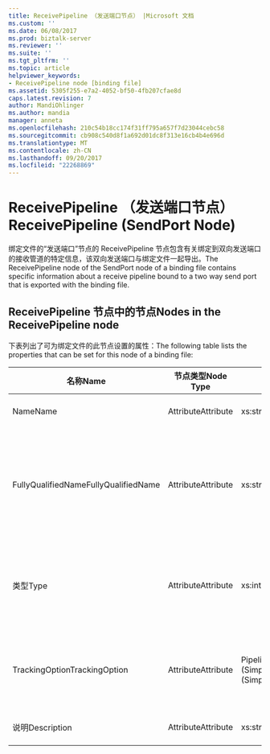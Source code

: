 ```yaml
---
title: ReceivePipeline （发送端口节点） |Microsoft 文档
ms.custom: ''
ms.date: 06/08/2017
ms.prod: biztalk-server
ms.reviewer: ''
ms.suite: ''
ms.tgt_pltfrm: ''
ms.topic: article
helpviewer_keywords:
- ReceivePipeline node [binding file]
ms.assetid: 5305f255-e7a2-4052-bf50-4fb207cfae8d
caps.latest.revision: 7
author: MandiOhlinger
ms.author: mandia
manager: anneta
ms.openlocfilehash: 210c54b18cc174f31ff795a657f7d23044cebc58
ms.sourcegitcommit: cb908c540d8f1a692d01dc8f313e16cb4b4e696d
ms.translationtype: MT
ms.contentlocale: zh-CN
ms.lasthandoff: 09/20/2017
ms.locfileid: "22268869"
---
```

# <a name="receivepipeline-sendport-node"></a><span data-ttu-id="5eae8-102">ReceivePipeline （发送端口节点）</span><span class="sxs-lookup"><span data-stu-id="5eae8-102">ReceivePipeline (SendPort Node)</span></span>
<span data-ttu-id="5eae8-103">绑定文件的“发送端口”节点的 ReceivePipeline 节点包含有关绑定到双向发送端口的接收管道的特定信息，该双向发送端口与绑定文件一起导出。</span><span class="sxs-lookup"><span data-stu-id="5eae8-103">The ReceivePipeline node of the SendPort node of a binding file contains specific information about a receive pipeline bound to a two way send port that is exported with the binding file.</span></span>  
  
## <a name="nodes-in-the-receivepipeline-node"></a><span data-ttu-id="5eae8-104">ReceivePipeline 节点中的节点</span><span class="sxs-lookup"><span data-stu-id="5eae8-104">Nodes in the ReceivePipeline node</span></span>  
 <span data-ttu-id="5eae8-105">下表列出了可为绑定文件的此节点设置的属性：</span><span class="sxs-lookup"><span data-stu-id="5eae8-105">The following table lists the properties that can be set for this node of a binding file:</span></span>  
  
|<span data-ttu-id="5eae8-106">**名称**</span><span class="sxs-lookup"><span data-stu-id="5eae8-106">**Name**</span></span>|<span data-ttu-id="5eae8-107">**节点类型**</span><span class="sxs-lookup"><span data-stu-id="5eae8-107">**Node Type**</span></span>|<span data-ttu-id="5eae8-108">**数据类型**</span><span class="sxs-lookup"><span data-stu-id="5eae8-108">**Data Type**</span></span>|<span data-ttu-id="5eae8-109">**Description**</span><span class="sxs-lookup"><span data-stu-id="5eae8-109">**Description**</span></span>|<span data-ttu-id="5eae8-110">**限制**</span><span class="sxs-lookup"><span data-stu-id="5eae8-110">**Restrictions**</span></span>|<span data-ttu-id="5eae8-111">**注释**</span><span class="sxs-lookup"><span data-stu-id="5eae8-111">**Comments**</span></span>|  
|--------------|-------------------|-------------------|---------------------|----------------------|------------------|  
|<span data-ttu-id="5eae8-112">Name</span><span class="sxs-lookup"><span data-stu-id="5eae8-112">Name</span></span>|<span data-ttu-id="5eae8-113">Attribute</span><span class="sxs-lookup"><span data-stu-id="5eae8-113">Attribute</span></span>|<span data-ttu-id="5eae8-114">xs:string</span><span class="sxs-lookup"><span data-stu-id="5eae8-114">xs:string</span></span>|<span data-ttu-id="5eae8-115">指定发送管道的名称。</span><span class="sxs-lookup"><span data-stu-id="5eae8-115">Specifies the name of the send pipeline.</span></span>|<span data-ttu-id="5eae8-116">可选</span><span class="sxs-lookup"><span data-stu-id="5eae8-116">Not required</span></span>|<span data-ttu-id="5eae8-117">默认值：空</span><span class="sxs-lookup"><span data-stu-id="5eae8-117">Default value: empty</span></span>|  
|<span data-ttu-id="5eae8-118">FullyQualifiedName</span><span class="sxs-lookup"><span data-stu-id="5eae8-118">FullyQualifiedName</span></span>|<span data-ttu-id="5eae8-119">Attribute</span><span class="sxs-lookup"><span data-stu-id="5eae8-119">Attribute</span></span>|<span data-ttu-id="5eae8-120">xs:string</span><span class="sxs-lookup"><span data-stu-id="5eae8-120">xs:string</span></span>|<span data-ttu-id="5eae8-121">指定管道的完全限定名，包括程序集的名称（此管道是作为该程序集的一部分部署的）。</span><span class="sxs-lookup"><span data-stu-id="5eae8-121">Specifies the fully qualified name of the pipeline, which includes the name of the assembly that the pipeline was deployed as a part of.</span></span>|<span data-ttu-id="5eae8-122">可选</span><span class="sxs-lookup"><span data-stu-id="5eae8-122">Not required</span></span>|<span data-ttu-id="5eae8-123">默认值：空</span><span class="sxs-lookup"><span data-stu-id="5eae8-123">Default value: empty</span></span>|  
|<span data-ttu-id="5eae8-124">类型</span><span class="sxs-lookup"><span data-stu-id="5eae8-124">Type</span></span>|<span data-ttu-id="5eae8-125">Attribute</span><span class="sxs-lookup"><span data-stu-id="5eae8-125">Attribute</span></span>|<span data-ttu-id="5eae8-126">xs:int</span><span class="sxs-lookup"><span data-stu-id="5eae8-126">xs:int</span></span>|<span data-ttu-id="5eae8-127">指定管道的类型。</span><span class="sxs-lookup"><span data-stu-id="5eae8-127">Specifies the type of pipeline.</span></span>|<span data-ttu-id="5eae8-128">Required</span><span class="sxs-lookup"><span data-stu-id="5eae8-128">Required</span></span>|<span data-ttu-id="5eae8-129">默认值：无</span><span class="sxs-lookup"><span data-stu-id="5eae8-129">Default value: none</span></span><br /><br /> <span data-ttu-id="5eae8-130">可能的值记录在</span><span class="sxs-lookup"><span data-stu-id="5eae8-130">Possible values are documented in the</span></span><br /><br /> <span data-ttu-id="5eae8-131">[Microsoft.BizTalk.ExplorerOM.PipelineType](http://msdn.microsoft.com/library/microsoft.biztalk.explorerom.pipelinetype.aspx)枚举。</span><span class="sxs-lookup"><span data-stu-id="5eae8-131">[Microsoft.BizTalk.ExplorerOM.PipelineType](http://msdn.microsoft.com/library/microsoft.biztalk.explorerom.pipelinetype.aspx) enumeration.</span></span>|  
|<span data-ttu-id="5eae8-132">TrackingOption</span><span class="sxs-lookup"><span data-stu-id="5eae8-132">TrackingOption</span></span>|<span data-ttu-id="5eae8-133">Attribute</span><span class="sxs-lookup"><span data-stu-id="5eae8-133">Attribute</span></span>|<span data-ttu-id="5eae8-134">PipelineTrackingTypes (SimpleType)</span><span class="sxs-lookup"><span data-stu-id="5eae8-134">PipelineTrackingTypes (SimpleType)</span></span>|<span data-ttu-id="5eae8-135">指定管道的跟踪选项。</span><span class="sxs-lookup"><span data-stu-id="5eae8-135">Specifies the tracking options for the pipeline.</span></span>|<span data-ttu-id="5eae8-136">Required</span><span class="sxs-lookup"><span data-stu-id="5eae8-136">Required</span></span>|<span data-ttu-id="5eae8-137">默认值：无</span><span class="sxs-lookup"><span data-stu-id="5eae8-137">Default value: none</span></span><br /><br /> <span data-ttu-id="5eae8-138">可能的值记录在 [Microsoft.BizTalk.ExplorerOM.PipelineTrackingTypes](http://msdn.microsoft.com/library/microsoft.biztalk.explorerom.pipelinetrackingtypes.aspx) 枚举中。</span><span class="sxs-lookup"><span data-stu-id="5eae8-138">Possible values are documented in the [Microsoft.BizTalk.ExplorerOM.PipelineTrackingTypes](http://msdn.microsoft.com/library/microsoft.biztalk.explorerom.pipelinetrackingtypes.aspx) enumeration.</span></span>|  
|<span data-ttu-id="5eae8-139">说明</span><span class="sxs-lookup"><span data-stu-id="5eae8-139">Description</span></span>|<span data-ttu-id="5eae8-140">Attribute</span><span class="sxs-lookup"><span data-stu-id="5eae8-140">Attribute</span></span>|<span data-ttu-id="5eae8-141">xs:string</span><span class="sxs-lookup"><span data-stu-id="5eae8-141">xs:string</span></span>|<span data-ttu-id="5eae8-142">指定发送管道的说明。</span><span class="sxs-lookup"><span data-stu-id="5eae8-142">Specifies a description for the send pipeline.</span></span>|<span data-ttu-id="5eae8-143">可选</span><span class="sxs-lookup"><span data-stu-id="5eae8-143">Not required</span></span>|<span data-ttu-id="5eae8-144">默认值：空</span><span class="sxs-lookup"><span data-stu-id="5eae8-144">Default value: empty</span></span>|